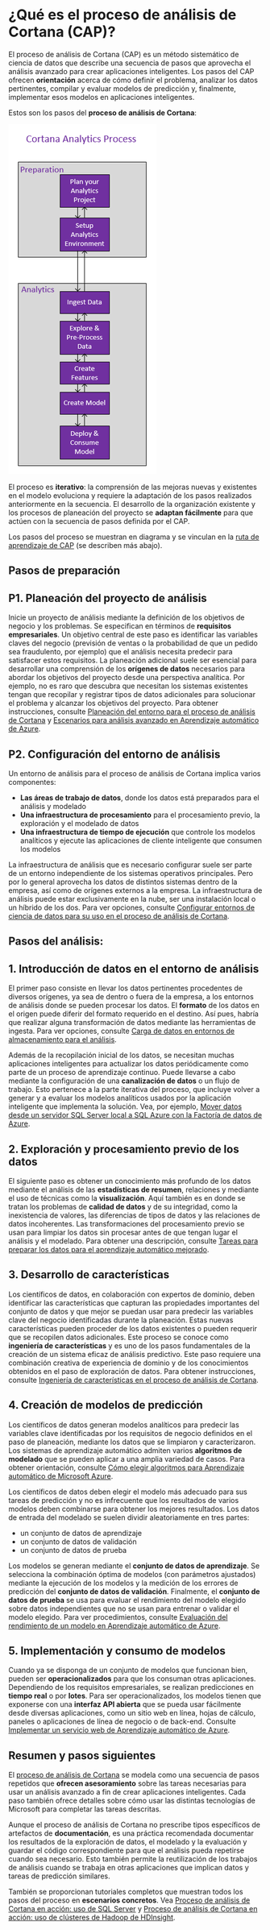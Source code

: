 <properties 
	pageTitle="¿Qué es el proceso de análisis de Cortana? | Microsoft Azure" 
	description="El proceso de análisis de Cortana es un método sistemático de ciencia de datos para la creación de aplicaciones inteligentes que se aprovechan del análisis avanzado." 
	services="machine-learning" 
	documentationCenter="" 
	authors="bradsev"
	manager="paulettm" 
	editor="cgronlun" />

<tags 
	ms.service="machine-learning" 
	ms.workload="data-services" 
	ms.tgt_pltfrm="na" 
	ms.devlang="na" 
	ms.topic="article" 
	ms.date="02/08/2016" 
	ms.author="bradsev;gopitk" />


# ¿Qué es el proceso de análisis de Cortana (CAP)?

El proceso de análisis de Cortana (CAP) es un método sistemático de ciencia de datos que describe una secuencia de pasos que aprovecha el análisis avanzado para crear aplicaciones inteligentes. Los pasos del CAP ofrecen **orientación** acerca de cómo definir el problema, analizar los datos pertinentes, compilar y evaluar modelos de predicción y, finalmente, implementar esos modelos en aplicaciones inteligentes.

Estos son los pasos del **proceso de análisis de Cortana**:

![Flujo de trabajo del proceso de análisis de Cortana](./media/machine-learning-data-science-the-cortana-analytics-process/CAP-workflow.png)

El proceso es **iterativo**: la comprensión de las mejoras nuevas y existentes en el modelo evoluciona y requiere la adaptación de los pasos realizados anteriormente en la secuencia. El desarrollo de la organización existente y los procesos de planeación del proyecto se **adaptan fácilmente** para que actúen con la secuencia de pasos definida por el CAP.

Los pasos del proceso se muestran en diagrama y se vinculan en la [ruta de aprendizaje de CAP](https://azure.microsoft.com/documentation/learning-paths/cortana-analytics-process/) (se describen más abajo).

## Pasos de preparación 

## P1. Planeación del proyecto de análisis 

Inicie un proyecto de análisis mediante la definición de los objetivos de negocio y los problemas. Se especifican en términos de **requisitos empresariales**. Un objetivo central de este paso es identificar las variables claves del negocio (previsión de ventas o la probabilidad de que un pedido sea fraudulento, por ejemplo) que el análisis necesita predecir para satisfacer estos requisitos. La planeación adicional suele ser esencial para desarrollar una comprensión de los **orígenes de datos** necesarios para abordar los objetivos del proyecto desde una perspectiva analítica. Por ejemplo, no es raro que descubra que necesitan los sistemas existentes tengan que recopilar y registrar tipos de datos adicionales para solucionar el problema y alcanzar los objetivos del proyecto. Para obtener instrucciones, consulte [Planeación del entorno para el proceso de análisis de Cortana](machine-learning-data-science-plan-your-environment.md) y [Escenarios para análisis avanzado en Aprendizaje automático de Azure](machine-learning-data-science-plan-sample-scenarios.md).

## P2. Configuración del entorno de análisis 

Un entorno de análisis para el proceso de análisis de Cortana implica varios componentes:

- **Las áreas de trabajo de datos**, donde los datos está preparados para el análisis y modelado 
- **Una infraestructura de procesamiento** para el procesamiento previo, la exploración y el modelado de datos
- **Una infraestructura de tiempo de ejecución** que controle los modelos analíticos y ejecute las aplicaciones de cliente inteligente que consumen los modelos  

La infraestructura de análisis que es necesario configurar suele ser parte de un entorno independiente de los sistemas operativos principales. Pero por lo general aprovecha los datos de distintos sistemas dentro de la empresa, así como de orígenes externos a la empresa. La infraestructura de análisis puede estar exclusivamente en la nube, ser una instalación local o un híbrido de los dos. Para ver opciones, consulte [Configurar entornos de ciencia de datos para su uso en el proceso de análisis de Cortana](machine-learning-data-science-environment-setup.md).

## Pasos del análisis:  

## 1\. Introducción de datos en el entorno de análisis 

El primer paso consiste en llevar los datos pertinentes procedentes de diversos orígenes, ya sea de dentro o fuera de la empresa, a los entornos de análisis donde se pueden procesar los datos. El **formato** de los datos en el origen puede diferir del formato requerido en el destino. Así pues, habría que realizar alguna transformación de datos mediante las herramientas de ingesta. Para ver opciones, consulte [Carga de datos en entornos de almacenamiento para el análisis](machine-learning-data-science-ingest-data.md).

Además de la recopilación inicial de los datos, se necesitan muchas aplicaciones inteligentes para actualizar los datos periódicamente como parte de un proceso de aprendizaje continuo. Puede llevarse a cabo mediante la configuración de una **canalización de datos** o un flujo de trabajo. Esto pertenece a la parte iterativa del proceso, que incluye volver a generar y a evaluar los modelos analíticos usados por la aplicación inteligente que implementa la solución. Vea, por ejemplo, [Mover datos desde un servidor SQL Server local a SQL Azure con la Factoría de datos de Azure](machine-learning-data-science-move-sql-azure-adf.md).


## 2\. Exploración y procesamiento previo de los datos 

El siguiente paso es obtener un conocimiento más profundo de los datos mediante el análisis de las **estadísticas de resumen**, relaciones y mediante el uso de técnicas como la **visualización**. Aquí también es en donde se tratan los problemas de **calidad de datos** y de su integridad, como la inexistencia de valores, las diferencias de tipos de datos y las relaciones de datos incoherentes. Las transformaciones del procesamiento previo se usan para limpiar los datos sin procesar antes de que tengan lugar el análisis y el modelado. Para obtener una descripción, consulte [Tareas para preparar los datos para el aprendizaje automático mejorado](machine-learning-data-science-prepare-data.md).


## 3\. Desarrollo de características 

Los científicos de datos, en colaboración con expertos de dominio, deben identificar las características que capturan las propiedades importantes del conjunto de datos y que mejor se puedan usar para predecir las variables clave del negocio identificadas durante la planeación. Estas nuevas características pueden proceder de los datos existentes o pueden requerir que se recopilen datos adicionales. Este proceso se conoce como **ingeniería de características** y es uno de los pasos fundamentales de la creación de un sistema eficaz de análisis predictivo. Este paso requiere una combinación creativa de experiencia de dominio y de los conocimientos obtenidos en el paso de exploración de datos. Para obtener instrucciones, consulte [Ingeniería de características en el proceso de análisis de Cortana](machine-learning-data-science-create-features.md).


## 4\. Creación de modelos de predicción 

Los científicos de datos generan modelos analíticos para predecir las variables clave identificadas por los requisitos de negocio definidos en el paso de planeación, mediante los datos que se limpiaron y caracterizaron. Los sistemas de aprendizaje automático admiten varios **algoritmos de modelado** que se pueden aplicar a una amplia variedad de casos. Para obtener orientación, consulte [Cómo elegir algoritmos para Aprendizaje automático de Microsoft Azure](machine-learning-algorithm-choice,md).

Los científicos de datos deben elegir el modelo más adecuado para sus tareas de predicción y no es infrecuente que los resultados de varios modelos deben combinarse para obtener los mejores resultados. Los datos de entrada del modelado se suelen dividir aleatoriamente en tres partes:

- un conjunto de datos de aprendizaje 
- un conjunto de datos de validación 
- un conjunto de datos de prueba 

Los modelos se generan mediante el **conjunto de datos de aprendizaje**. Se selecciona la combinación óptima de modelos (con parámetros ajustados) mediante la ejecución de los modelos y la medición de los errores de predicción del **conjunto de datos de validación**. Finalmente, el **conjunto de datos de prueba** se usa para evaluar el rendimiento del modelo elegido sobre datos independientes que no se usan para entrenar o validar el modelo elegido. Para ver procedimientos, consulte [Evaluación del rendimiento de un modelo en Aprendizaje automático de Azure](machine-learning-evaluate-model-performance.md).


## 5\. Implementación y consumo de modelos 

Cuando ya se disponga de un conjunto de modelos que funcionan bien, pueden ser **operacionalizados** para que los consuman otras aplicaciones. Dependiendo de los requisitos empresariales, se realizan predicciones en **tiempo real** o por **lotes**. Para ser operacionalizados, los modelos tienen que exponerse con una **interfaz API abierta** que se pueda usar fácilmente desde diversas aplicaciones, como un sitio web en línea, hojas de cálculo, paneles o aplicaciones de línea de negocio o de back-end. Consulte [Implementar un servicio web de Aprendizaje automático de Azure](machine-learning-publish-a-machine-learning-web-service.md).

## Resumen y pasos siguientes

El [proceso de análisis de Cortana](https://azure.microsoft.com/documentation/learning-paths/cortana-analytics-process/) se modela como una secuencia de pasos repetidos que **ofrecen asesoramiento** sobre las tareas necesarias para usar un análisis avanzado a fin de crear aplicaciones inteligentes. Cada paso también ofrece detalles sobre cómo usar las distintas tecnologías de Microsoft para completar las tareas descritas.

Aunque el proceso de análisis de Cortana no prescribe tipos específicos de artefactos de **documentación**, es una práctica recomendada documentar los resultados de la exploración de datos, el modelado y la evaluación y guardar el código correspondiente para que el análisis pueda repetirse cuando sea necesario. Esto también permite la reutilización de los trabajos de análisis cuando se trabaja en otras aplicaciones que implican datos y tareas de predicción similares.

También se proporcionan tutoriales completos que muestran todos los pasos del proceso en **escenarios concretos**. Vea [Proceso de análisis de Cortana en acción: uso de SQL Server](machine-learning-data-science-process-sql-walkthrough.md) y [Proceso de análisis de Cortana en acción: uso de clústeres de Hadoop de HDInsight](machine-learning-data-science-process-hive-walkthrough.md).

 

<!---HONumber=AcomDC_0211_2016-->